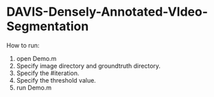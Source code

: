 # DAVIS-Densely-Annotated-VIdeo-Segmentation

How to run:
1. open Demo.m
2. Specify image directory and groundtruth directory.
3. Specify the #iteration.
4. Specify the threshold value.
5. run Demo.m
